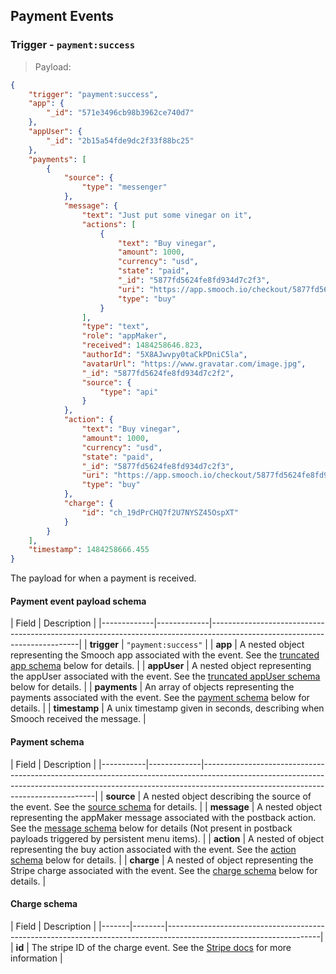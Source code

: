 ## Payment Events

### Trigger - `payment:success`

> Payload:

```json
{
    "trigger": "payment:success",
    "app": {
        "_id": "571e3496cb98b3962ce740d7"
    },
    "appUser": {
        "_id": "2b15a54fde9dc2f33f88bc25"
    },
    "payments": [
        {
            "source": {
                "type": "messenger"
            },
            "message": {
                "text": "Just put some vinegar on it",
                "actions": [
                    {
                        "text": "Buy vinegar",
                        "amount": 1000,
                        "currency": "usd",
                        "state": "paid",
                        "_id": "5877fd5624fe8fd934d7c2f3",
                        "uri": "https://app.smooch.io/checkout/5877fd5624fe8fd934d7c2f3",
                        "type": "buy"
                    }
                ],
                "type": "text",
                "role": "appMaker",
                "received": 1484258646.823,
                "authorId": "5X8AJwvpy0taCkPDniC5la",
                "avatarUrl": "https://www.gravatar.com/image.jpg",
                "_id": "5877fd5624fe8fd934d7c2f2",
                "source": {
                    "type": "api"
                }
            },
            "action": {
                "text": "Buy vinegar",
                "amount": 1000,
                "currency": "usd",
                "state": "paid",
                "_id": "5877fd5624fe8fd934d7c2f3",
                "uri": "https://app.smooch.io/checkout/5877fd5624fe8fd934d7c2f3",
                "type": "buy"
            },
            "charge": {
                "id": "ch_19dPrCHQ7f2U7NYSZ45OspXT"
            }
        }
    ],
    "timestamp": 1484258666.455
}
```

The payload for when a payment is received.

#### Payment event payload schema

| Field       | Description                                                                                                               |
|-------------|-------------|---------------------------------------------------------------------------------------------------------------------------|
| **trigger**  | `"payment:success"`                                                                                                       |
| **app**  | A nested object representing the Smooch app associated with the event. See the [truncated app schema](#truncated-app-schema) below for details.       |
| **appUser**  | A nested object representing the appUser associated with the event. See the [truncated appUser schema](#truncated-app-user-schema) below for details.      |
| **payments**  | An array of objects representing the payments associated with the event. See the [payment schema](#payment-schema) below for details. |
| **timestamp**  | A unix timestamp given in seconds, describing when Smooch received the message. |

#### Payment schema

| Field     | Description                                                                                                                                                                                                   |
|-----------|-------------|---------------------------------------------------------------------------------------------------------------------------------------------------------------------------------------------------------------|
| **source**  | A nested object describing the source of the event. See the [source schema](#sourcedestination-schema) for details.                                                                                                           |
| **message**  | A nested object representing the appMaker message associated with the postback action. See the [message schema](#message-schema) below for details (Not present in postback payloads triggered by persistent menu items). |
| **action**  | A nested of object representing the buy action associated with the event. See the [action schema](#action-schema) below for details.                                                                                     |
| **charge**  | A nested of object representing the Stripe charge associated with the event. See the [charge schema](#charge-schema) below for details. |

#### Charge schema

| Field | Description                                                                                                        |
|-------|--------|--------------------------------------------------------------------------------------------------------------------|
| **id**  | The stripe ID of the charge event. See the [Stripe docs](https://stripe.com/docs/api#charges) for more information |
